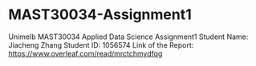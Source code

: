 # MAST30034-Assignment1
Unimelb MAST30034 Applied Data Science Assignment1
Student Name: Jiacheng Zhang
Student ID: 1056574
Link of the Report: https://www.overleaf.com/read/mrctchmydfqg

